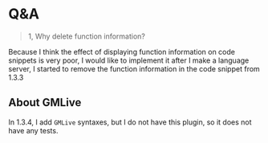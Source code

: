 # Q&A

> 1, Why delete function information?

Because I think the effect of displaying function information on code snippets is very poor, I would like to implement it after I make a language server, I started to remove the function information in the code snippet from 1.3.3

## About GMLive

In 1.3.4, I add `GMLive` syntaxes, but I do not have this plugin, so it does not have any tests.